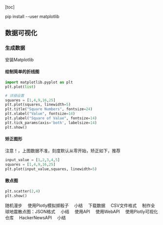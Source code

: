 [toc]



pip install --user matplotlib

## 数据可视化　
### 生成数据　

 安装Matplotlib　

####  绘制简单的折线图　

```python
import matplotlib.pyplot as plt
plt.plot(list)

# 详细设置
squares = [1,4,9,16,25]
plt.plot(squares, linewidth=5)
plt.title("Square Numbers", fontsize=24)
plt.xlabel("Value", fontsize=14)
plt.ylabel("Square of Value", fontsize=14)
plt.tick_params(axis='both', labelsize=14)
plt.show()
```

#### 矫正图形

注意！，上图数据不准，刻度默认从零开始，矫正如下，推荐

```python
input_value = [1,2,3,4,5]
squares = [1,4,9,16,25]
plt.plot(input_value,squares, linewidth=5)
```

#### 散点图

```python
plt.scatter(2,4)
plt.show()
```



 随机漫步　
 使用Plotly模拟掷骰子　
 小结　
下载数据　
 CSV文件格式　
 制作全球地震散点图：JSON格式　
 小结　
使用API　
 使用WebAPI　
 使用Plotly可视化仓库　
 HackerNewsAPI　
 小结　